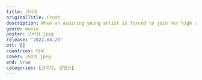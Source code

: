 ```yaml
---
title: 크러쉬
originalTitle: Crush
description: When an aspiring young artist is forced to join her high school track team, she uses it as an opportunity to pursue the girl she's been harboring a long-time crush on. But she soon finds herself falling for an unexpected teammate and discovers what real love feels like.
genre: movie
poster: 크러쉬.jpeg
release: "2022.04.29"
ott: []
countries: 미국
cover: 크러쉬.jpeg
end: true
categories: [코미디, 로맨스]
---
```

